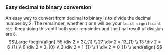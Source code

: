 ### Easy decimal to binary conversion
An easy way to convert from decimal to binary is to divide the decimal number by 2. The remainder, whether `1` or `0` will be your `least significant bit`. Keep doing this until both your remainder and the final result of division are `0`.
$$\Large
\begin{align}
55 \div 2 = 27_{1} \\
27 \div 2 = 13_{1} \\
13 \div 2 = 6_{1} \\
6 \div 2 = 3_{0} \\
3 \div 2 = 1_{1} \\
1 \div 2 = 0_{1} \\
\end{align}
$$